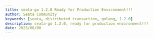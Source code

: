```yaml
---
title: seata-go 1.2.0 Ready for Production Environment!!!
author: Seata Community
keywords: [seata, distributed transaction, golang, 1.2.0]
description: seata-go 1.2.0, ready for production environment!!!
date: 2023/06/08
---
```

